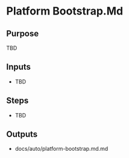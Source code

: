 # Platform Bootstrap.Md

## Purpose

TBD

## Inputs

- TBD

## Steps

- TBD

## Outputs

- docs/auto/platform-bootstrap.md.md

